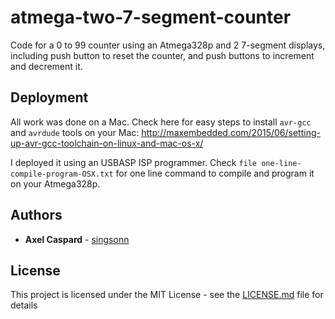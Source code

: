 # atmega-two-7-segment-counter

Code for a 0 to 99 counter using an Atmega328p and 2 7-segment displays, including push button to reset the counter, and push buttons to increment and decrement it.

## Deployment

All work was done on a Mac. Check here for easy steps to install `avr-gcc` and `avrdude` tools on your Mac: http://maxembedded.com/2015/06/setting-up-avr-gcc-toolchain-on-linux-and-mac-os-x/

I deployed it using an USBASP ISP programmer. Check `file one-line-compile-program-OSX.txt` for one line command to compile and program it on your Atmega328p.

## Authors

* **Axel Caspard** -  [singsonn](https://github.com/singsonn)

## License

This project is licensed under the MIT License - see the [LICENSE.md](LICENSE.md) file for details
